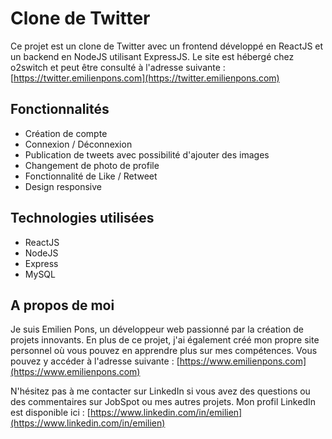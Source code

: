 # Clone de Twitter

Ce projet est un clone de Twitter avec un frontend développé en ReactJS et un backend en NodeJS utilisant ExpressJS.  Le site est hébergé chez o2switch et peut être consulté à l'adresse suivante : [https://twitter.emilienpons.com](https://twitter.emilienpons.com)

## Fonctionnalités

- Création de compte
- Connexion / Déconnexion
- Publication de tweets avec possibilité d'ajouter des images
- Changement de photo de profile
- Fonctionnalité de Like / Retweet
- Design responsive

## Technologies utilisées

- ReactJS
- NodeJS
- Express
- MySQL

## A propos de moi

Je suis Emilien Pons, un développeur web passionné par la création de projets innovants. En plus de ce projet, j'ai également créé mon propre site personnel où vous pouvez en apprendre plus sur mes compétences. Vous pouvez y accéder à l'adresse suivante : [https://www.emilienpons.com](https://www.emilienpons.com)

N'hésitez pas à me contacter sur LinkedIn si vous avez des questions ou des commentaires sur JobSpot ou mes autres projets. Mon profil LinkedIn est disponible ici : [https://www.linkedin.com/in/emilien](https://www.linkedin.com/in/emilien)
